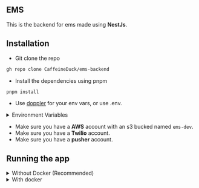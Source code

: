 ## EMS

This is the backend for ems made using **NestJs**.

## Installation

- Git clone the repo
```bash
gh repo clone CaffeineDuck/ems-backend
```

- Install the dependencies using pnpm
```bash
pnpm install
```

- Use [doppler](https://www.doppler.com/) for your env vars, or use .env.
<details>
  <summary> Environment Variables </summary>
  
   ```bash
   AWS_SECRET_ACCESS_KEY=
   AWS_SECRET_KEY_ID=
   DATABASE_URL=
   JWT_EXPIRES_IN=
   JWT_REFRESH_EXPIRES_IN=
   JWT_SECRET=
   NODE_ENV=
   PUSHER_INSTANCE_ID=
   PUSHER_KEY=
   REDIS_HOST=
   REDIS_PORT=
   TWILIO_ACCOUNT_SID=
   TWILIO_AUTH_TOKEN=
   TWILIO_PHONE_NUMBER=
   ```
</details>
       
- Make sure you have a **AWS** account with an s3 bucked named `ems-dev`.
- Make sure you have a **Twilio** account.
- Make sure you have a **pusher** account.



## Running the app

<details>
  <summary> Without Docker (Recommended) </summary>

  ### Running it (w/o docker)

  **Pre Requisite**
  - Make sure you have used `doppler` or populated the env vars with required info
  - Make sure you have `postgres`, `redis` up and running

  ```bash
  # development
  pnpm start
  
  # watch mode
  pnpm start:dev

  # production mode
  pnpm start:prod
  ```
</details>

<details>
  <summary> With docker </summary>
  
  ### Running it (with docker)

  **Note:** Running it using docker maynot be fully stable currently. So don't use `Dockerfile.local` and `docker-compose.yml`.
  
  - Start a `postgres` container with required environment vars, and update those vars in `doppler` (**`.env` isn't supported yet**).
  - Start a `redis` container and do the same as above.
  - Build the image from `Dockerfile`.
  - Run the container from the above image and pass your doppler token as environment variable.
  ```bash
  docker run -e DOPPLER_TOKEN="$DOPPLER_TOKEN" your-application
  ```

</details>
